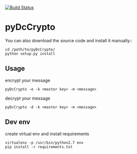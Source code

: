 
[![Build Status](https://travis-ci.org/Pirionfr/pcDcCrypto.svg?branch=master)](https://travis-ci.org/Pirionfr/pcDcCrypto)

pyDcCrypto
==========

You can also download the source code and install it manually::

    cd /path/to/pyDcCrypto/
    python setup.py install


Usage
-----
encrypt your message

    pyDcCrypto -e -k <master key> -m <message>
    
decrypt your message

    pyDcCrypto -d -k <master key> -m <message>
    
Dev env
-------
create virtual env and install requirements

    virtualenv -p /usr/bin/python2.7 env
    pip install -r requirements.txt